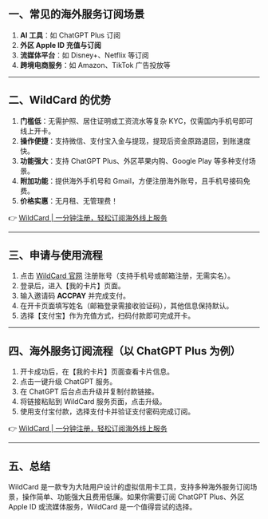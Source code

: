 ## 一、常见的海外服务订阅场景

1. **AI 工具**：如 ChatGPT Plus 订阅  
2. **外区 Apple ID 充值与订阅**  
3. **流媒体平台**：如 Disney+、Netflix 等订阅  
4. **跨境电商服务**：如 Amazon、TikTok 广告投放等  

---

## 二、WildCard 的优势

1. **门槛低**：无需护照、居住证明或工资流水等复杂 KYC，仅需国内手机号即可线上开卡。  
2. **操作便捷**：支持微信、支付宝入金与提现，提现后资金原路退回，到账速度快。  
3. **功能强大**：支持 ChatGPT Plus、外区苹果内购、Google Play 等多种支付场景。  
4. **附加功能**：提供海外手机号和 Gmail，方便注册海外账号，且手机号接码免费。  
5. **价格实惠**：无月租、无管理费！  

👉 [WildCard | 一分钟注册，轻松订阅海外线上服务](https://bit.ly/bewildcard)

---

## 三、申请与使用流程

1. 点击 [WildCard 官网](https://bit.ly/bewildcard) 注册账号（支持手机号或邮箱注册，无需实名）。  
2. 登录后，进入【我的卡片】页面。  
3. 输入邀请码 **ACCPAY** 并完成支付。  
4. 在开卡页面填写姓名（邮箱登录需接收验证码），其他信息保持默认。  
5. 选择【支付宝】作为充值方式，扫码付款即可完成开卡。  

---

## 四、海外服务订阅流程（以 ChatGPT Plus 为例）

1. 开卡成功后，在【我的卡片】页面查看卡片信息。  
2. 点击一键升级 ChatGPT 服务。  
3. 在 ChatGPT 后台点击升级并复制付款链接。  
4. 将链接粘贴到 WildCard 服务页面，点击升级。  
5. 使用支付宝付款，选择支付卡并验证支付密码完成订阅。  

👉 [WildCard | 一分钟注册，轻松订阅海外线上服务](https://bit.ly/bewildcard)

---

## 五、总结

WildCard 是一款专为大陆用户设计的虚拟信用卡工具，支持多种海外服务订阅场景，操作简单、功能强大且费用低廉。如果你需要订阅 ChatGPT Plus、外区 Apple ID 或流媒体服务，WildCard 是一个值得尝试的选择。
